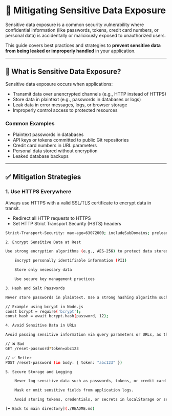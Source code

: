 # 🔐 Mitigating Sensitive Data Exposure

Sensitive data exposure is a common security vulnerability where confidential information (like passwords, tokens, credit card numbers, or personal data) is accidentally or maliciously exposed to unauthorized users.

This guide covers best practices and strategies to **prevent sensitive data from being leaked or improperly handled** in your application.

---

## 🚨 What is Sensitive Data Exposure?

Sensitive data exposure occurs when applications:

- Transmit data over unencrypted channels (e.g., HTTP instead of HTTPS)
- Store data in plaintext (e.g., passwords in databases or logs)
- Leak data in error messages, logs, or browser storage
- Improperly control access to protected resources

### Common Examples

- Plaintext passwords in databases
- API keys or tokens committed to public Git repositories
- Credit card numbers in URL parameters
- Personal data stored without encryption
- Leaked database backups

---

## ✅ Mitigation Strategies

### 1. **Use HTTPS Everywhere**

Always use HTTPS with a valid SSL/TLS certificate to encrypt data in transit.

- Redirect all HTTP requests to HTTPS
- Set HTTP Strict Transport Security (HSTS) headers

```bash
Strict-Transport-Security: max-age=63072000; includeSubDomains; preload

2. Encrypt Sensitive Data at Rest

Use strong encryption algorithms (e.g., AES-256) to protect data stored in databases or files.

    Encrypt personally identifiable information (PII)

    Store only necessary data

    Use secure key management practices

3. Hash and Salt Passwords

Never store passwords in plaintext. Use a strong hashing algorithm such as bcrypt, argon2, or PBKDF2 with a unique salt per user.

// Example using bcrypt in Node.js
const bcrypt = require('bcrypt');
const hash = await bcrypt.hash(password, 12);

4. Avoid Sensitive Data in URLs

Avoid passing sensitive information via query parameters or URLs, as these can be stored in logs or browser history.

// ❌ Bad
GET /reset-password?token=abc123

// ✅ Better
POST /reset-password (in body: { token: "abc123" })

5. Secure Storage and Logging

    Never log sensitive data such as passwords, tokens, or credit card numbers.

    Mask or omit sensitive fields from application logs.

    Avoid storing tokens, credentials, or secrets in localStorage or sessionStorage unless absolutely necessary.

[⬅️ Back to main directory](./README.md)
